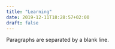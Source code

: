 ```yaml
---
title: "Learning"
date: 2019-12-11T18:28:57+02:00
draft: false
---
```

Paragraphs are separated by a blank line.
